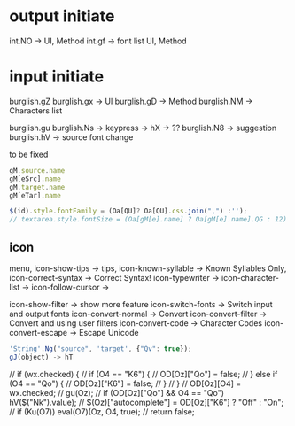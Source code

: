 output initiate
=================
int.NO -> UI, Method
int.gf -> font list UI, Method

input initiate
=================
burglish.gZ
burglish.gx -> UI
  burglish.gD -> Method
  burglish.NM -> Characters list

burglish.gu
burglish.Ns -> keypress
            -> hX -> ??
burglish.N8 -> suggestion
burglish.hV -> source font change

to be fixed

```javascript
gM.source.name
gM[eSrc].name
gM.target.name
gM[eTar].name
```

```javascript
$(id).style.fontFamily = (Oa[QU]? Oa[QU].css.join(",") :'');
// textarea.style.fontSize = (Oa[gM[e].name] ? Oa[gM[e].name].QG : 12) + 'pt';

```
icon
-----
menu,
icon-show-tips -> tips,
icon-known-syllable -> Known Syllables Only,
icon-correct-syntax -> Correct Syntax!
icon-typewriter ->
icon-character-list ->
icon-follow-cursor ->

icon-show-filter -> show more feature
icon-switch-fonts -> Switch input and output fonts
icon-convert-normal -> Convert
icon-convert-filter -> Convert and using user filters
icon-convert-code -> Character Codes
icon-convert-escape -> Escape Unicode

```javascript
'String'.Ng("source", 'target', {"Qv": true});
gJ(object) -> hT
```


// if (wx.checked) {
//   if (O4 == "K6") {
//     OD[Oz]["Qo"] = false;
//   } else if (O4 == "Qo") {
//     OD[Oz]["K6"] = false;
//   }
// }
// OD[Oz][O4] = wx.checked;
// gu(Oz);
// if (OD[Oz]["Qo"] && O4 == "Qo") hV($("Nk").value);
// $(Oz)["autocomplete"] = OD[Oz]["K6"] ? "Off" : "On";
// if (Ku(O7)) eval(O7)(Oz, O4, true);
// return false;